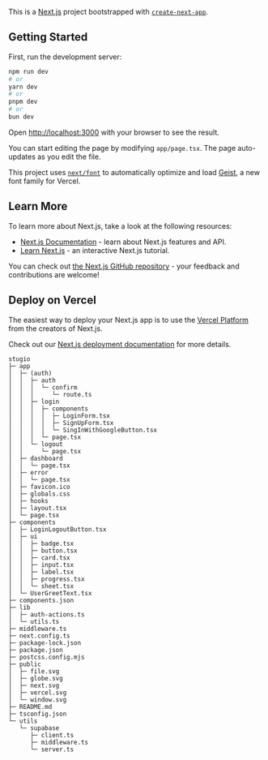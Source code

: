 This is a [Next.js](https://nextjs.org) project bootstrapped with [`create-next-app`](https://nextjs.org/docs/app/api-reference/cli/create-next-app).

## Getting Started

First, run the development server:

```bash
npm run dev
# or
yarn dev
# or
pnpm dev
# or
bun dev
```

Open [http://localhost:3000](http://localhost:3000) with your browser to see the result.

You can start editing the page by modifying `app/page.tsx`. The page auto-updates as you edit the file.

This project uses [`next/font`](https://nextjs.org/docs/app/building-your-application/optimizing/fonts) to automatically optimize and load [Geist](https://vercel.com/font), a new font family for Vercel.

## Learn More

To learn more about Next.js, take a look at the following resources:

- [Next.js Documentation](https://nextjs.org/docs) - learn about Next.js features and API.
- [Learn Next.js](https://nextjs.org/learn) - an interactive Next.js tutorial.

You can check out [the Next.js GitHub repository](https://github.com/vercel/next.js) - your feedback and contributions are welcome!

## Deploy on Vercel

The easiest way to deploy your Next.js app is to use the [Vercel Platform](https://vercel.com/new?utm_medium=default-template&filter=next.js&utm_source=create-next-app&utm_campaign=create-next-app-readme) from the creators of Next.js.

Check out our [Next.js deployment documentation](https://nextjs.org/docs/app/building-your-application/deploying) for more details.

```
stugio
├─ app
│  ├─ (auth)
│  │  ├─ auth
│  │  │  └─ confirm
│  │  │     └─ route.ts
│  │  ├─ login
│  │  │  ├─ components
│  │  │  │  ├─ LoginForm.tsx
│  │  │  │  ├─ SignUpForm.tsx
│  │  │  │  └─ SingInWithGoogleButton.tsx
│  │  │  └─ page.tsx
│  │  └─ logout
│  │     └─ page.tsx
│  ├─ dashboard
│  │  └─ page.tsx
│  ├─ error
│  │  └─ page.tsx
│  ├─ favicon.ico
│  ├─ globals.css
│  ├─ hooks
│  ├─ layout.tsx
│  └─ page.tsx
├─ components
│  ├─ LoginLogoutButton.tsx
│  ├─ ui
│  │  ├─ badge.tsx
│  │  ├─ button.tsx
│  │  ├─ card.tsx
│  │  ├─ input.tsx
│  │  ├─ label.tsx
│  │  ├─ progress.tsx
│  │  └─ sheet.tsx
│  └─ UserGreetText.tsx
├─ components.json
├─ lib
│  ├─ auth-actions.ts
│  └─ utils.ts
├─ middleware.ts
├─ next.config.ts
├─ package-lock.json
├─ package.json
├─ postcss.config.mjs
├─ public
│  ├─ file.svg
│  ├─ globe.svg
│  ├─ next.svg
│  ├─ vercel.svg
│  └─ window.svg
├─ README.md
├─ tsconfig.json
└─ utils
   └─ supabase
      ├─ client.ts
      ├─ middleware.ts
      └─ server.ts

```
